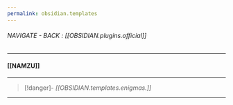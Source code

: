 ```yaml
---
permalink: obsidian.templates
---
```


###### NAVIGATE - BACK : [[OBSIDIAN.plugins.official]]
-----
#### [[NAMZU]]





----
>[!danger]- *[[OBSIDIAN.templates.enigmas.]]*
-----
